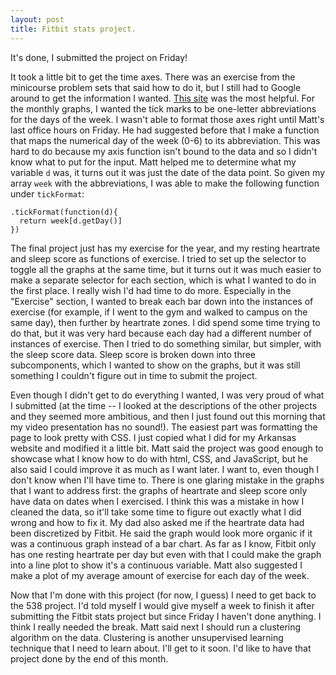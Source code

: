 ```yaml
---
layout: post
title: Fitbit stats project.
---
```

It's done, I submitted the project on Friday!  

It took a little bit to get the time axes.  There was an exercise from the minicourse problem sets that said how to do it, but I still had to Google around to get the information I wanted.  [This site](http://using-d3js.com/04_04_working_with_dates.html) was the most helpful.  For the monthly graphs, I wanted the tick marks to be one-letter abbreviations for the days of the week.  I wasn't able to format those axes right until Matt's last office hours on Friday.  He had suggested before that I make a function that maps the numerical day of the week (0-6) to its abbreviation.  This was hard to do because my axis function isn't bound to the data and so I didn't know what to put for the input.  Matt helped me to determine what my variable `d` was, it turns out it was just the date of the data point.  So given my array `week` with the abbreviations, I was able to make the following function under `tickFormat`:
```
.tickFormat(function(d){
  return week[d.getDay()]
})
```

The final project just has my exercise for the year, and my resting heartrate and sleep score as functions of exercise.  I tried to set up the selector to toggle all the graphs at the same time, but it turns out it was much easier to make a separate selector for each section, which is what I wanted to do in the first place.  I really wish I'd had time to do more.  Especially in the "Exercise" section, I wanted to break each bar down into the instances of exercise (for example, if I went to the gym and walked to campus on the same day), then further by heartrate zones.  I did spend some time trying to do that, but it was very hard because each day had a different number of instances of exercise.  Then I tried to do something similar, but simpler, with the sleep score data.  Sleep score is broken down into three subcomponents, which I wanted to show on the graphs, but it was still something I couldn't figure out in time to submit the project.

Even though I didn't get to do everything I wanted, I was very proud of what I submitted (at the time -- I looked at the descriptions of the other projects and they seemed more ambitious, and then I just found out this morning that my video presentation has no sound!).  The easiest part was formatting the page to look pretty with CSS.  I just copied what I did for my Arkansas website and modified it a little bit.  Matt said the project was good enough to showcase what I know how to do with html, CSS, and JavaScript, but he also said I could improve it as much as I want later.  I want to, even though I don't know when I'll have time to.  There is one glaring mistake in the graphs that I want to address first: the graphs of heartrate and sleep score only have data on dates when I exercised.  I think this was a mistake in how I cleaned the data, so it'll take some time to figure out exactly what I did wrong and how to fix it.  My dad also asked me if the heartrate data had been discretized by Fitbit.  He said the graph would look more organic if it was a continuous graph instead of a bar chart.  As far as I know, Fitbit only has one resting heartrate per day but even with that I could make the graph into a line plot to show it's a continuous variable.  Matt also suggested I make a plot of my average amount of exercise for each day of the week.

Now that I'm done with this project (for now, I guess) I need to get back to the 538 project.  I'd told myself I would give myself a week to finish it after submitting the Fitbit stats project but since Friday I haven't done anything.  I think I really needed the break.  Matt said next I should run a clustering algorithm on the data.  Clustering is another unsupervised learning technique that I need to learn about.  I'll get to it soon.  I'd like to have that project done by the end of this month.
